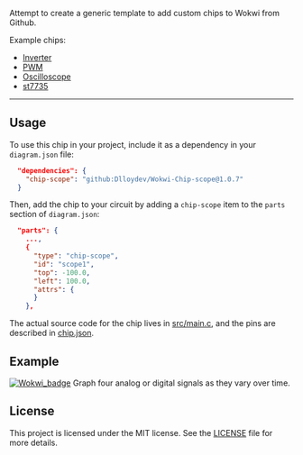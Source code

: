 Attempt to create a generic template to add custom chips to Wokwi from Github.

Example chips:
- [Inverter](https://github.com/wokwi/inverter-chip/blob/3f3c2398313c91552dd2ed51099a085b8453c09f/docs/README.md)
- [PWM](https://github.com/Dlloydev/Wokwi-Chip-PWM)
- [Oscilloscope](https://github.com/Dlloydev/Wokwi-Chip-Scope)
- [st7735](https://github.com/martysweet/st7735-wokwi-chip)

----------


## Usage

To use this chip in your project, include it as a dependency in your `diagram.json` file:

```json
  "dependencies": {
    "chip-scope": "github:Dlloydev/Wokwi-Chip-scope@1.0.7"
  }
```

Then, add the chip to your circuit by adding a `chip-scope` item to the `parts` section of `diagram.json`:

```json
  "parts": {
    ...,
    {
      "type": "chip-scope",
      "id": "scope1",
      "top": -100.0,
      "left": 100.0,
      "attrs": {
      }
    },
```

The actual source code for the chip lives in [src/main.c](https://github.com/Dlloydev/Wokwi-Chip-Scope/blob/main/src/main.c), and the pins are described in [chip.json](https://github.com/Dlloydev/Wokwi-Chip-Scope/blob/main/chip.json).

## Example

[![Wokwi_badge](https://user-images.githubusercontent.com/63488701/212449119-a8510897-c860-4545-8c1a-794169547ba1.svg)](https://wokwi.com/projects/359330496025635841) Graph four analog or digital signals as they vary over time.

## License

This project is licensed under the MIT license. See the [LICENSE](https://github.com/Dlloydev/Wokwi-Chip-Scope/blob/main/LICENSE) file for more details.

